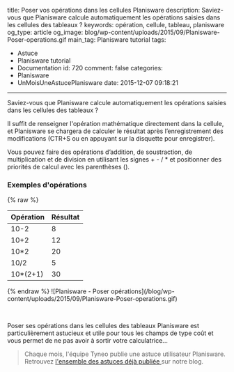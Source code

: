 title: Poser vos opérations dans les cellules Planisware
description: Saviez-vous que Planisware calcule automatiquement les opérations saisies dans les cellules des tableaux ?
keywords: opération, cellule, tableau, planisware
og_type: article
og_image: blog/wp-content/uploads/2015/09/Planisware-Poser-operations.gif
main_tag: Planisware tutorial
tags:
  - Astuce
  - Planisware tutorial
  - Documentation
id: 720
comment: false
categories:
  - Planisware
  - UnMoisUneAstucePlanisware
date: 2015-12-07 09:18:21
---

Saviez-vous que Planisware calcule automatiquement les opérations saisies dans les cellules des tableaux ?

Il suffit de renseigner l'opération mathématique directement dans la cellule, et Planisware se chargera de calculer le résultat après l’enregistrement des modifications (CTR+S ou en appuyant sur la disquette pour enregistrer).
<!-- more -->
Vous pouvez faire des opérations d’addition, de soustraction, de multiplication et de division en utilisant les signes + - / * et positionner des priorités de calcul avec les parenthèses ().

### Exemples d'opérations
{% raw %}
<div class="table-responsive">
	<table class="table table-bordered table-striped">
	<thead>
		<tr>
			<th>Opération</th>
			<th>Résultat</th>
		</tr>
	</thead>
	<tbody>
		<tr>
			<td>10-2</td>
			<td>8</td>
		</tr>
		<tr>
			<td>10+2</td>
			<td>12</td>
		</tr>
		<tr>
			<td>10*2</td>
			<td>20</td>
		</tr>
		<tr>
			<td>10/2</td>
			<td>5</td>
		</tr>
		<tr>
			<td>10*(2+1)</td>
			<td>30</td>
		</tr>
	</tbody>
	</table>
</div>
{% endraw %}
![Planisware - Poser opérations](/blog/wp-content/uploads/2015/09/Planisware-Poser-operations.gif)

&nbsp;

Poser ses opérations dans les cellules des tableaux Planisware est particulièrement astucieux et utile pour tous les champs de type coût et vous permet de ne pas avoir à sortir votre calculatrice...
> Chaque mois, l'équipe Tyneo publie une astuce utilisateur Planisware. Retrouvez [l'ensemble des astuces déjà publiée ](/blog/categories/Astuce/)sur notre blog.